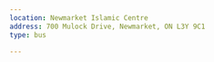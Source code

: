 ```yaml
---
location: Newmarket Islamic Centre
address: 700 Mulock Drive, Newmarket, ON L3Y 9C1
type: bus

---
```

